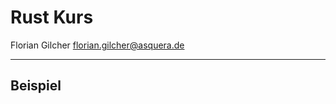 # Rust Kurs

Florian Gilcher <florian.gilcher@asquera.de>

---

## Beispiel

<pre><code data-source="https://gist.githubusercontent.com/chikoski/9d29be8f0f61b0b567e3/raw/a3d9cce23703f451f8f538816c1a0a7a1457680b/concat.rs" data-trim class="hljs rust"></code></pre>


